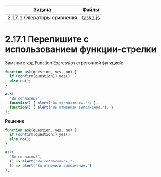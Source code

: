 | Задача | Файлы |
| --- | --- |
| 2.17.1 Операторы сравнения | [task1.js](task1.js) |

# 2.17.1 Перепишите с использованием функции-стрелки
Замените код Function Expression стрелочной функцией:
```javascript
function ask(question, yes, no) {
  if (confirm(question)) yes()
  else no();
}

ask(
  "Вы согласны?",
  function() { alert("Вы согласились."); },
  function() { alert("Вы отменили выполнение."); }
);
```

**Решение**
```javascript
function ask(question, yes, no) {
  if (confirm(question)) yes()
  else no();
}

ask(
  "Вы согласны?",
  () => alert("Вы согласились."),
  () => alert("Вы отменили выполнение.")
);
```